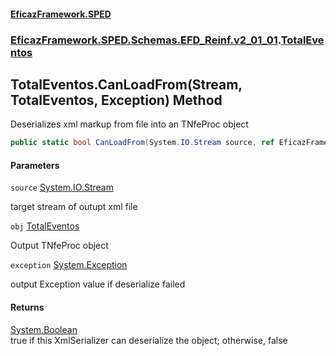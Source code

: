 #### [EficazFramework.SPED](EficazFrameworkSPED.md 'EficazFramework SPED')
### [EficazFramework.SPED.Schemas.EFD_Reinf.v2_01_01](EficazFramework.SPED.Schemas.EFD_Reinf.v2_01_01.md 'EficazFramework.SPED.Schemas.EFD_Reinf.v2_01_01').[TotalEventos](EficazFramework.SPED.Schemas.EFD_Reinf.v2_01_01/TotalEventos.md 'EficazFramework.SPED.Schemas.EFD_Reinf.v2_01_01.TotalEventos')

## TotalEventos.CanLoadFrom(Stream, TotalEventos, Exception) Method

Deserializes xml markup from file into an TNfeProc object

```csharp
public static bool CanLoadFrom(System.IO.Stream source, ref EficazFramework.SPED.Schemas.EFD_Reinf.v2_01_01.TotalEventos obj, ref System.Exception exception);
```
#### Parameters

<a name='EficazFramework.SPED.Schemas.EFD_Reinf.v2_01_01.TotalEventos.CanLoadFrom(System.IO.Stream,EficazFramework.SPED.Schemas.EFD_Reinf.v2_01_01.TotalEventos,System.Exception).source'></a>

`source` [System.IO.Stream](https://docs.microsoft.com/en-us/dotnet/api/System.IO.Stream 'System.IO.Stream')

target stream of outupt xml file

<a name='EficazFramework.SPED.Schemas.EFD_Reinf.v2_01_01.TotalEventos.CanLoadFrom(System.IO.Stream,EficazFramework.SPED.Schemas.EFD_Reinf.v2_01_01.TotalEventos,System.Exception).obj'></a>

`obj` [TotalEventos](EficazFramework.SPED.Schemas.EFD_Reinf.v2_01_01/TotalEventos.md 'EficazFramework.SPED.Schemas.EFD_Reinf.v2_01_01.TotalEventos')

Output TNfeProc object

<a name='EficazFramework.SPED.Schemas.EFD_Reinf.v2_01_01.TotalEventos.CanLoadFrom(System.IO.Stream,EficazFramework.SPED.Schemas.EFD_Reinf.v2_01_01.TotalEventos,System.Exception).exception'></a>

`exception` [System.Exception](https://docs.microsoft.com/en-us/dotnet/api/System.Exception 'System.Exception')

output Exception value if deserialize failed

#### Returns
[System.Boolean](https://docs.microsoft.com/en-us/dotnet/api/System.Boolean 'System.Boolean')  
true if this XmlSerializer can deserialize the object; otherwise, false